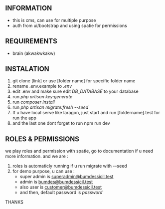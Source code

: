 ## INFORMATION

-   this is cms, can use for multiple purpose
-   auth from ui/bootstrap and using spatie for permissions

## REQUIREMENTS

-   brain (akwakwkakw)

## INSTALATION

1. git clone [link] or use [folder name] for specific folder name
2. rename .env.example to *.env*
5. edit .env and make sure edit *DB_DATABASE* to your database
3. run *php artisan key:generate*
4. run *composer install*
7. run *php artisan migrate:fresh --seed*
8. If u have local serve like laragon, just start and run [foldername].test for run the app
9. and the last one dont forget to run npm run dev

## ROLES & PERMISSIONS

we play roles and permission with spatie, go to documentation if u need more information.
and we are :

1. roles is automaticly running if u run migrate with --seed
2. for demo purpose, u can use :
    - super admin is superadmin@bumdessicil.test
    - admin is bumdes@bumdessicil.test
    - also user is customer@bumdessicil.test
    - and then, default password is _password_

THANKS
